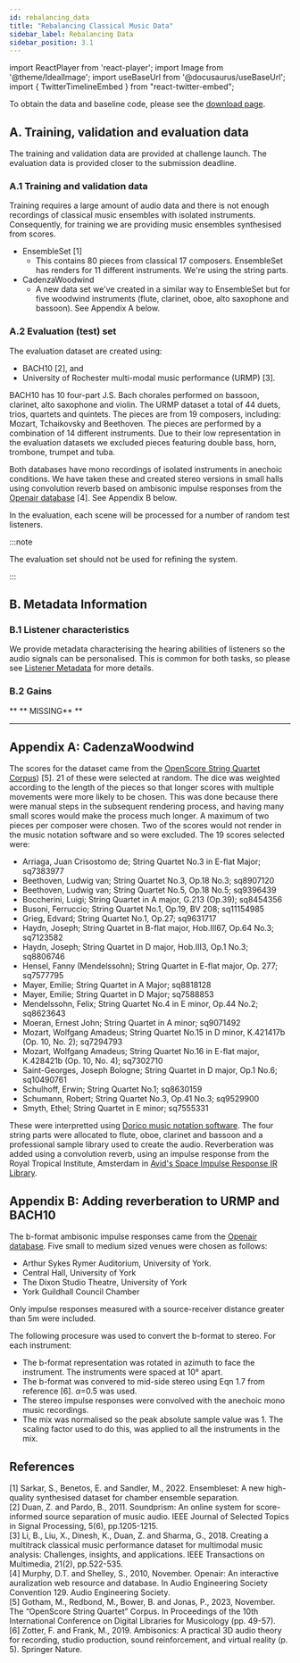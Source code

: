 ```yaml
---
id: rebalancing_data
title: "Rebalancing Classical Music Data"
sidebar_label: Rebalancing Data
sidebar_position: 3.1
---
```

import ReactPlayer from 'react-player';
import Image from '@theme/IdealImage';
import useBaseUrl from '@docusaurus/useBaseUrl';
import { TwitterTimelineEmbed } from "react-twitter-embed";

To obtain the data and baseline code, please see the [download page](../Take%20Part/download).

## A. Training, validation and evaluation data

The training and validation data are provided at challenge launch. The evaluation data is provided closer to the submission deadline.

### A.1 Training and validation data

Training requires a large amount of audio data and there is not enough recordings of classical music ensembles with isolated instruments. Consequently, for training we are providing music ensembles synthesised from scores.

- EnsembleSet [1]
  - This contains 80 pieces from classical 17 composers. EnsembleSet has renders for 11 different instruments. We're using the string parts.
- CadenzaWoodwind  
  - A new data set we've created in a similar way to EnsembleSet but for five woodwind instruments (flute, clarinet, oboe, alto saxophone and bassoon). See Appendix A below.

### A.2 Evaluation (test) set

The evaluation dataset are created using:
- BACH10 [2], and
- University of Rochester multi-modal music performance (URMP) [3].

BACH10 has 10 four-part J.S. Bach chorales performed on bassoon, clarinet, alto saxophone and violin. The URMP dataset a total of 44 duets, trios, quartets and quintets. The pieces are from 19
composers, including: Mozart, Tchaikovsky and Beethoven. The pieces are performed by a combination of 14 different instruments. Due to their low representation in the evaluation datasets we excluded pieces featuring double bass, horn, trombone, trumpet and tuba.

Both databases have mono recordings of isolated instruments in anechoic conditions. We have taken these and created stereo versions in small halls using convolution reverb based on ambisonic impulse responses from the [Openair database](https://www.openair.hosted.york.ac.uk/) [4]. See Appendix B below.

In the evaluation, each scene will be processed for a number of random test listeners.

:::note

The evaluation set should not be used for refining the system.

:::

## B. Metadata Information

### B.1 Listener characteristics

We provide metadata characterising the hearing abilities of listeners so the audio signals can be personalised. This is common for both tasks, so please see [Listener Metadata](../data_listener) for more details.

### B.2 Gains

** ** MISSING** **

---

## Appendix A: CadenzaWoodwind

The scores for the dataset came from the [OpenScore String Quartet Corpus](https://github.com/OpenScore/StringQuartets/)) [5]. 21 of these were selected at random. The dice was weighted according to the length of the pieces so that longer scores with multiple movements were more likely to be chosen. This was done because there were manual steps in the subsequent rendering process, and having many small scores would make the process much longer. A maximum of two pieces per composer were chosen. Two of the scores would not render in the music notation software and so were excluded. The 19 scores selected were:
 - Arriaga, Juan Crisostomo de; String Quartet No.3 in E-flat Major; sq7383977
 - Beethoven, Ludwig van; String Quartet No.3, Op.18 No.3; sq8907120
 - Beethoven, Ludwig van; String Quartet No.5, Op.18 No.5; sq9396439
 - Boccherini, Luigi; String Quartet in A major, G.213 (Op.39); sq8454356
 - Busoni, Ferruccio; String Quartet No.1, Op.19, BV 208; sq11154985
 - Grieg, Edvard; String Quartet No.1, Op.27; sq9631717
 - Haydn, Joseph; String Quartet in B-flat major, Hob.III67, Op.64 No.3; sq7123582
 - Haydn, Joseph; String Quartet in D major, Hob.III3, Op.1 No.3; sq8806746
 - Hensel, Fanny (Mendelssohn); String Quartet in E-flat major, Op. 277; sq7577795
 - Mayer, Emilie; String Quartet in A Major; sq8818128
 - Mayer, Emilie; String Quartet in D Major; sq7588853
 - Mendelssohn, Felix; String Quartet No.4 in E minor, Op.44 No.2; sq8623643
 - Moeran, Ernest John; String Quartet in A minor; sq9071492
 - Mozart, Wolfgang Amadeus; String Quartet No.15 in D minor, K.421417b (Op. 10, No. 2); sq7294793
 - Mozart, Wolfgang Amadeus; String Quartet No.16 in E-flat major, K.428421b (Op. 10, No. 4); sq7302710
 - Saint-Georges, Joseph Bologne; String Quartet in D major, Op.1 No.6; sq10490761
 - Schulhoff, Erwin; String Quartet No.1; sq8630159
 - Schumann, Robert; String Quartet No.3, Op.41 No.3; sq9529900
 - Smyth, Ethel; String Quartet in E minor; sq7555331

These were interpretted using [Dorico music notation software](https://www.steinberg.net/dorico/). The four string parts were allocated to flute, oboe, clarinet and bassoon and a professional sample library used to create the audio. Reverberation was added using a convolution reverb, using an impulse response from the Royal Tropical Institute, Amsterdam in [Avid's Space Impulse Response IR Library](https://www.avid.com/plugins/space-impulse-response-library).

## Appendix B: Adding reverberation to URMP and BACH10

The b-format ambisonic impulse responses came from the [Openair database](https://www.openair.hosted.york.ac.uk/). Five small to medium sized venues were chosen as follows:
- Arthur Sykes Rymer Auditorium, University of York.
- Central Hall, University of York
- The Dixon Studio Theatre, University of York
- York Guildhall Council Chamber

Only impulse responses measured with a source-receiver distance greater than 5m were included.

The following procesure was used to convert the b-format to stereo. For each instrument:
- The b-format representation was rotated in azimuth to face the instrument. The instruments were spaced at 10&deg; apart.
- The b-format was convered to mid-side stereo using Eqn 1.7 from reference [6]. $\alpha$=0.5 was used.
- The stereo impulse responses were convolved with the anechoic mono music recordings.
- The mix was normalised so the peak absolute sample value was 1. The scaling factor used to do this, was applied to all the instruments in the mix.

## References

[1] Sarkar, S., Benetos, E. and Sandler, M., 2022. Ensembleset: A new high-quality synthesised dataset for chamber ensemble separation.  
[2] Duan, Z. and Pardo, B., 2011. Soundprism: An online system for score-informed source separation of music audio. IEEE Journal of Selected Topics in Signal Processing, 5(6), pp.1205-1215.  
[3] Li, B., Liu, X., Dinesh, K., Duan, Z. and Sharma, G., 2018. Creating a multitrack classical music performance dataset for multimodal music analysis: Challenges, insights, and applications. IEEE Transactions on Multimedia, 21(2), pp.522-535.  
[4] Murphy, D.T. and Shelley, S., 2010, November. Openair: An interactive auralization web resource and database. In Audio Engineering Society Convention 129. Audio Engineering Society.  
[5] Gotham, M., Redbond, M., Bower, B. and Jonas, P., 2023, November. The “OpenScore String Quartet” Corpus. In Proceedings of the 10th International Conference on Digital Libraries for Musicology (pp. 49-57).  
[6] Zotter, F. and Frank, M., 2019. Ambisonics: A practical 3D audio theory for recording, studio production, sound reinforcement, and virtual reality (p. 5). Springer Nature.


